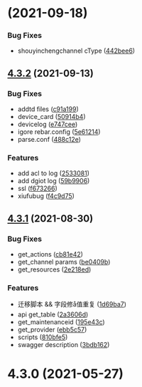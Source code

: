 # [](https://github.com/dgiot/dgiot/compare/v4.3.2...v) (2021-09-18)


### Bug Fixes

* shouyinchengchannel cType ([442bee6](https://github.com/dgiot/dgiot/commit/442bee6c8a104ea9e5c588de549899436a0c99bd))



## [4.3.2](https://github.com/dgiot/dgiot/compare/v4.3.1...v4.3.2) (2021-09-13)


### Bug Fixes

* addtd files ([c91a199](https://github.com/dgiot/dgiot/commit/c91a1993cd06777eb9304a07068ef1000f20aa00))
* device_card ([50914b4](https://github.com/dgiot/dgiot/commit/50914b4bbefb9fcdf5049d5c4a36cac21819786f))
* devicelog ([e747cee](https://github.com/dgiot/dgiot/commit/e747cee225e37f1050026781fe89418b19dadc7e))
* igore rebar.config ([5e61214](https://github.com/dgiot/dgiot/commit/5e61214789aa382f6a8be126830b14c3c834a1cc))
* parse.conf ([488c12e](https://github.com/dgiot/dgiot/commit/488c12e793fa2b94acfa01d0585072ca3a47d275))


### Features

* add acl to log ([2533081](https://github.com/dgiot/dgiot/commit/2533081a08a64203d1a3b17090bd3dc53497d8b2))
* add dgiot log ([59b9906](https://github.com/dgiot/dgiot/commit/59b9906bd10ebb42c0439967c3989d1cdd6b9d29))
* ssl ([f673266](https://github.com/dgiot/dgiot/commit/f6732665fd737a34147d06998f5328e605933906))
* xiufubug ([f4c9d75](https://github.com/dgiot/dgiot/commit/f4c9d75653f789a07e700574deadaddd645b6f36))



## [4.3.1](https://github.com/dgiot/dgiot/compare/v4.3.0...v4.3.1) (2021-08-30)


### Bug Fixes

* get_actions ([cb81e42](https://github.com/dgiot/dgiot/commit/cb81e42a6a94e18fe5e2e74a243240a4a23fd0bc))
* get_channel params ([be0409b](https://github.com/dgiot/dgiot/commit/be0409b11b8c27e55d56f1a70a38b2a452e550e9))
* get_resources ([2e218ed](https://github.com/dgiot/dgiot/commit/2e218edd97efe5621bd0463b4a4c7652535686de))


### Features

* 迁移脚本 && 字段修å值重复 ([1d69ba7](https://github.com/dgiot/dgiot/commit/1d69ba76facb9a4caab218c240eef750258bc4f1))
* api get_table ([2a3606d](https://github.com/dgiot/dgiot/commit/2a3606dd8ded698c3003e7cef0a839f1807b543a))
* get_maintenanceid ([195e43c](https://github.com/dgiot/dgiot/commit/195e43ccf2482af799d80362b88a23c581f2eaed))
* get_provider ([ebb5c57](https://github.com/dgiot/dgiot/commit/ebb5c571c4a20c916fcafb091b90aa546d7954d4))
* scripts ([810bfe5](https://github.com/dgiot/dgiot/commit/810bfe5fce8f39a536f56d1952649973af810012))
* swagger description ([3bdb162](https://github.com/dgiot/dgiot/commit/3bdb162d0a4057a78a1e45e47ba04dbb91473ae2))



# 4.3.0 (2021-05-27)



